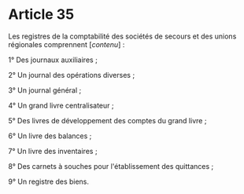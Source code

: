 # Article 35

Les registres de la comptabilité des sociétés de secours et des unions régionales comprennent [*contenu*] :

1° Des journaux auxiliaires ;

2° Un journal des opérations diverses ;

3° Un journal général ;

4° Un grand livre centralisateur ;

5° Des livres de développement des comptes du grand livre ;

6° Un livre des balances ;

7° Un livre des inventaires ;

8° Des carnets à souches pour l'établissement des quittances ;

9° Un registre des biens.
